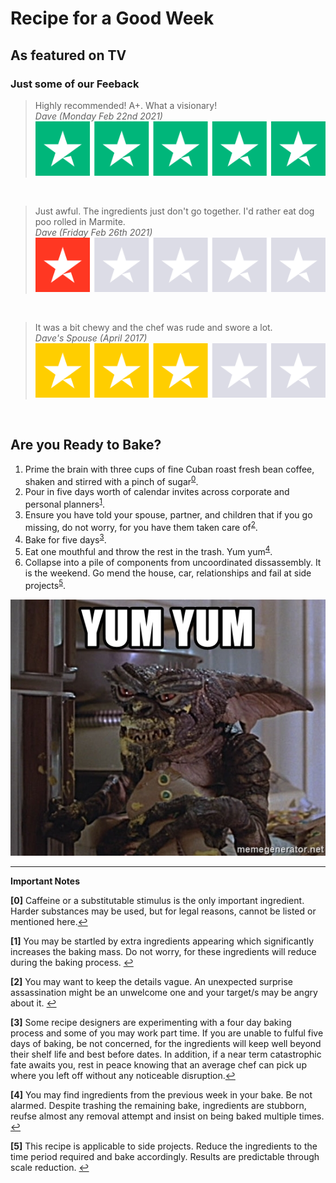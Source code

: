 # Recipe for a Good Week

## As featured on TV
### Just some of our Feeback
 
 > Highly recommended! A+. What a visionary! <br/> *Dave (Monday Feb 22nd 2021)* <br/>![:)](5star.svg)
 
<br/>

 > Just awful. The ingredients just don't go together. I'd rather eat dog poo rolled in Marmite. <br/> *Dave (Friday Feb 26th 2021)* </br>![:(](1star.svg) 

 <br/>

 > It was a bit chewy and the chef was rude and swore a lot. <br/> *Dave's Spouse (April 2017)*  <br/>![:|](3star.svg)

 <br/>

## Are you Ready to Bake?

1.  Prime the brain with three cups of fine Cuban roast fresh bean coffee, shaken and stirred with a pinch of sugar<sup id="a0">[0](#f0)</sup>.
2.  Pour in five days worth of calendar invites across corporate and personal planners<sup id="a1">[1](#f1)</sup>.
3.  Ensure you have told your spouse, partner, and children that if you go missing, do not worry, for you have them taken care of<sup id="a2">[2](#f2)</sup>.
4.  Bake for five days<sup id="a3">[3](#f3)</sup>.
5.  Eat one mouthful and throw the rest in the trash. Yum yum<sup id="a4">[4](#f4)</sup>.
6.  Collapse into a pile of components from uncoordinated dissassembly. It is the weekend. Go mend the house, car, relationships and fail at side projects<sup id="a5">[5](#f5)</sup>.

<p align="center">
  <img src="yumyum.jpg" />
</p>

---
__Important Notes__

<b id="f0">[0]</b> Caffeine or a substitutable stimulus is the only important ingredient. Harder substances may be used, but for legal reasons, cannot be listed or mentioned here.[↩](#a0)

<b id="f1">[1]</b> You may be startled by extra ingredients appearing which significantly increases the baking mass. Do not worry, for these ingredients will reduce during the baking process. [↩](#a1)

<b id="f2">[2]</b> You may want to keep the details vague. An unexpected surprise assassination might be an unwelcome one and your target/s may be angry about it. [↩](#a2)

<b id="f3">[3]</b> Some recipe designers are experimenting with a four day baking process and some of you may work part time. If you are unable to fulful five days of baking, be not concerned, for the ingredients will keep well beyond their shelf life and best before dates. In addition, if a near term catastrophic fate awaits you, rest in peace knowing that an average chef can pick up where you left off without any noticeable disruption.[↩](#a3)

<b id="f4">[4]</b> You may find ingredients from the previous week in your bake. Be not alarmed. Despite trashing the remaining bake, ingredients are stubborn, reufse almost any removal attempt and insist on being baked multiple times. [↩](#a4)

<b id="f5">[5]</b> This recipe is applicable to side projects. Reduce the ingredients to the time period required and bake accordingly. Results are predictable through scale reduction. [↩](#a5)

